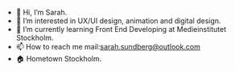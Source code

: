 - 👋 Hi, I’m Sarah.
- 👀 I’m interested in UX/UI design, animation and digital design.
- 🌱 I’m currently learning Front End Developing at Medieinstitutet Stockholm.
- 📫 How to reach me mail:sarah.sundberg@outlook.com
- 🏠 Hometown Stockholm.


